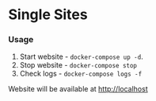 # Single Sites

### Usage

1. Start website - `docker-compose up -d`.
2. Stop website - `docker-compose stop`
3. Check logs - `docker-compose logs -f`

Website will be available at [http://localhost]()
